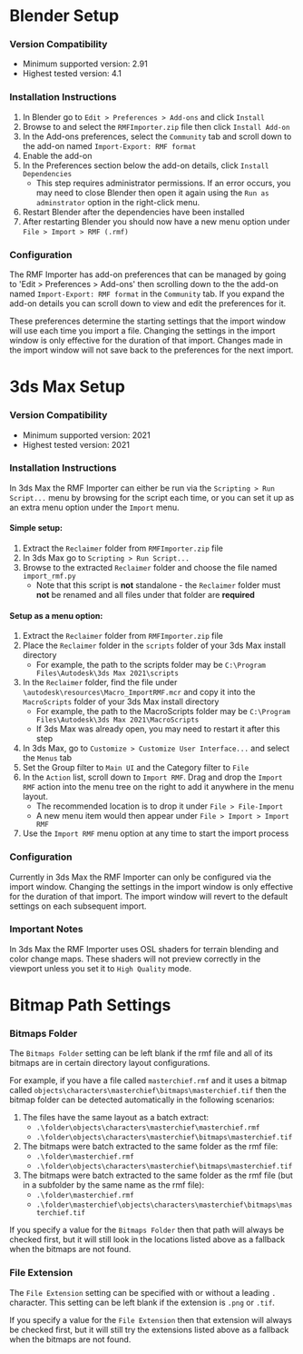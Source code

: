 # Blender Setup

### Version Compatibility
- Minimum supported version: 2.91
- Highest tested version: 4.1

### Installation Instructions
1. In Blender go to `Edit > Preferences > Add-ons` and click `Install`
2. Browse to and select the `RMFImporter.zip` file then click `Install Add-on`
3. In the Add-ons preferences, select the `Community` tab and scroll down to the add-on named `Import-Export: RMF format`
4. Enable the add-on
5. In the Preferences section below the add-on details, click `Install Dependencies`
    - This step requires administrator permissions. If an error occurs, you may need to close Blender then open it again using the `Run as adminstrator` option in the right-click menu.
6. Restart Blender after the dependencies have been installed
7. After restarting Blender you should now have a new menu option under `File > Import > RMF (.rmf)`

### Configuration
The RMF Importer has add-on preferences that can be managed by going to 'Edit > Preferences > Add-ons' then scrolling down to the the add-on named `Import-Export: RMF format` in the `Community` tab. If you expand the add-on details you can scroll down to view and edit the preferences for it.

These preferences determine the starting settings that the import window will use each time you import a file. Changing the settings in the import window is only effective for the duration of that import. Changes made in the import window will not save back to the preferences for the next import.


# 3ds Max Setup

### Version Compatibility
- Minimum supported version: 2021
- Highest tested version: 2021

### Installation Instructions
In 3ds Max the RMF Importer can either be run via the `Scripting > Run Script...` menu by browsing for the script each time, or you can set it up as an extra menu option under the `Import` menu.

#### Simple setup:
1. Extract the `Reclaimer` folder from `RMFImporter.zip` file
2. In 3ds Max go to `Scripting > Run Script...`
3. Browse to the extracted `Reclaimer` folder and choose the file named `import_rmf.py`
     - Note that this script is **not** standalone - the `Reclaimer` folder must **not** be renamed and all files under that folder are **required**

#### Setup as a menu option:
1. Extract the `Reclaimer` folder from `RMFImporter.zip` file
2. Place the `Reclaimer` folder in the `scripts` folder of your 3ds Max install directory
    - For example, the path to the scripts folder may be `C:\Program Files\Autodesk\3ds Max 2021\scripts`
3. In the `Reclaimer` folder, find the file under `\autodesk\resources\Macro_ImportRMF.mcr` and copy it into the `MacroScripts` folder of your 3ds Max install directory
    - For example, the path to the MacroScripts folder may be `C:\Program Files\Autodesk\3ds Max 2021\MacroScripts`
    - If 3ds Max was already open, you may need to restart it after this step
4. In 3ds Max, go to `Customize > Customize User Interface...` and select the `Menus` tab
5. Set the Group filter to `Main UI` and the Category filter to `File`
6. In the `Action` list, scroll down to `Import RMF`. Drag and drop the `Import RMF` action into the menu tree on the right to add it anywhere in the menu layout.
    - The recommended location is to drop it under `File > File-Import`
    - A new menu item would then appear under `File > Import > Import RMF`
7. Use the `Import RMF` menu option at any time to start the import process

### Configuration
Currently in 3ds Max the RMF Importer can only be configured via the import window. Changing the settings in the import window is only effective for the duration of that import. The import window will revert to the default settings on each subsequent import.

### Important Notes
In 3ds Max the RMF Importer uses OSL shaders for terrain blending and color change maps. These shaders will not preview correctly in the viewport unless you set it to `High Quality` mode.


# Bitmap Path Settings

### Bitmaps Folder
The `Bitmaps Folder` setting can be left blank if the rmf file and all of its bitmaps are in certain directory layout configurations.

For example, if you have a file called `masterchief.rmf` and it uses a bitmap called `objects\characters\masterchief\bitmaps\masterchief.tif` then the bitmap folder can be detected automatically in the following scenarios:
1.  The files have the same layout as a batch extract:
    - `.\folder\objects\characters\masterchief\masterchief.rmf`
    - `.\folder\objects\characters\masterchief\bitmaps\masterchief.tif`
2.  The bitmaps were batch extracted to the same folder as the rmf file:
    - `.\folder\masterchief.rmf`
    - `.\folder\objects\characters\masterchief\bitmaps\masterchief.tif`
3.  The bitmaps were batch extracted to the same folder as the rmf file (but in a subfolder by the same name as the rmf file):
    - `.\folder\masterchief.rmf`
    - `.\folder\masterchief\objects\characters\masterchief\bitmaps\masterchief.tif`

If you specify a value for the `Bitmaps Folder` then that path will always be checked first, but it will still look in the locations listed above as a fallback when the bitmaps are not found.

### File Extension
The `File Extension` setting can be specified with or without a leading `.` character. This setting can be left blank if the extension is `.png` or `.tif`.

If you specify a value for the `File Extension` then that extension will always be checked first, but it will still try the extensions listed above as a fallback when the bitmaps are not found.